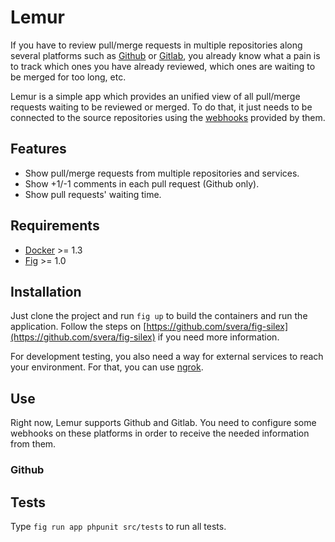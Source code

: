 # Lemur

If you have to review pull/merge requests in multiple repositories along 
several platforms such as [Github](https://github.com) or 
[Gitlab](https://about.gitlab.com), you already know what a pain is to track
which ones you have already reviewed, which ones are waiting to be merged for too long, etc.

Lemur is a simple app which provides an unified view of all pull/merge requests
waiting to be reviewed or merged. To do that, it just needs to be connected to the
source repositories using the [webhooks](https://developer.github.com/webhooks/)
provided by them.

## Features

* Show pull/merge requests from multiple repositories and services.
* Show +1/-1 comments in each pull request (Github only).
* Show pull requests' waiting time.

## Requirements

* [Docker](http://docker.com) >= 1.3
* [Fig](http://fig.sh) >= 1.0

## Installation

Just clone the project and run ```fig up``` to build the containers and run the
application. Follow the steps on [https://github.com/svera/fig-silex](https://github.com/svera/fig-silex) if you need more information.

For development testing, you also need a way for external services to reach
your environment. For that, you can use [ngrok](https://ngrok.com/).

## Use

Right now, Lemur supports Github and Gitlab. You need to configure some webhooks
on these platforms in order to receive the needed information from them.

### Github

## Tests

Type ```fig run app phpunit src/tests``` to run all tests.
